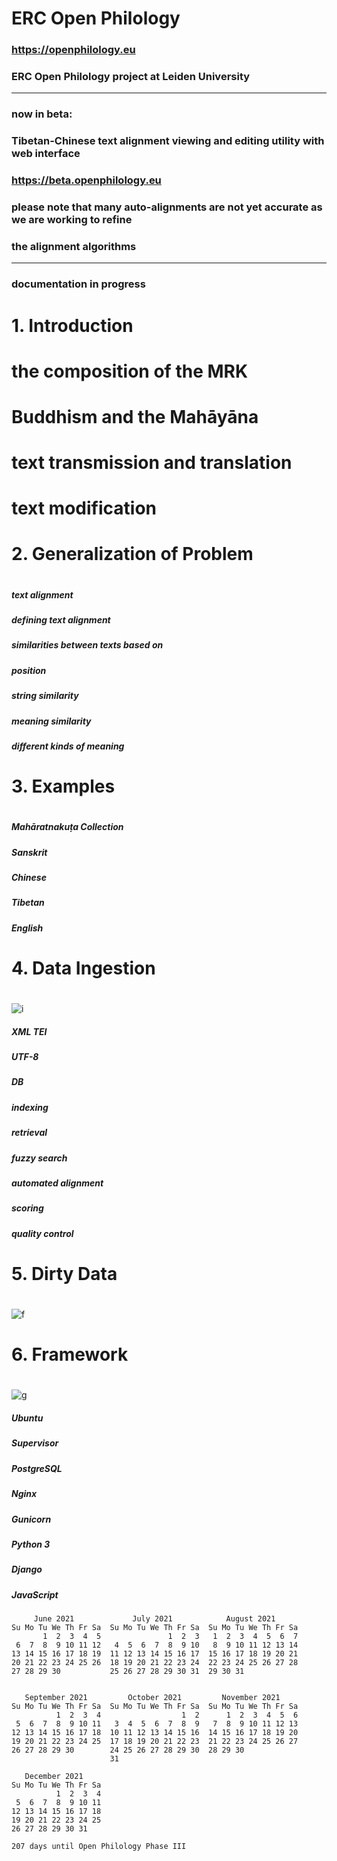 # ERC Open Philology

### https://openphilology.eu
### ERC Open Philology project at Leiden University

***

### now in beta:
### Tibetan-Chinese text alignment viewing and editing utility with web interface
### https://beta.openphilology.eu

### please note that many auto-alignments are not yet accurate as we are working to refine
### the alignment algorithms

***

### documentation in progress

#
# 1. Introduction
#

# the composition of the MRK

# Buddhism and the Mahāyāna

# text transmission and translation

# text modification

#
# 2. Generalization of Problem
#
##### text alignment

##### defining text alignment

##### similarities between texts based on
##### position
##### string similarity
##### meaning similarity
##### different kinds of meaning

#
# 3. Examples
#
##### Mahāratnakuṭa Collection
##### Sanskrit
##### Chinese
##### Tibetan
##### English

# 4. Data Ingestion
#
![i](https://openphilology.eu/media/pages/news/524279882-1558970201/newsdatech2019.05.png)

##### XML TEI
##### UTF-8
##### DB
##### indexing
##### retrieval
##### fuzzy search
##### automated alignment
##### scoring
##### quality control

#
# 5. Dirty Data
#
![f](https://openphilology.eu/media/pages/news/2225901429-1553523766/newsdadh2018.png)

#
# 6. Framework
#
![g](https://openphilology.eu/media/pages/news/1898924401-1555331596/newsaas2019.03.23o.png)

##### Ubuntu
##### Supervisor
##### PostgreSQL
##### Nginx
##### Gunicorn
##### Python 3
##### Django
##### JavaScript

````
     June 2021             July 2021            August 2021       
Su Mo Tu We Th Fr Sa  Su Mo Tu We Th Fr Sa  Su Mo Tu We Th Fr Sa  
       1  2  3  4  5               1  2  3   1  2  3  4  5  6  7  
 6  7  8  9 10 11 12   4  5  6  7  8  9 10   8  9 10 11 12 13 14  
13 14 15 16 17 18 19  11 12 13 14 15 16 17  15 16 17 18 19 20 21  
20 21 22 23 24 25 26  18 19 20 21 22 23 24  22 23 24 25 26 27 28  
27 28 29 30           25 26 27 28 29 30 31  29 30 31              
                                                                  

   September 2021         October 2021         November 2021      
Su Mo Tu We Th Fr Sa  Su Mo Tu We Th Fr Sa  Su Mo Tu We Th Fr Sa  
          1  2  3  4                  1  2      1  2  3  4  5  6  
 5  6  7  8  9 10 11   3  4  5  6  7  8  9   7  8  9 10 11 12 13  
12 13 14 15 16 17 18  10 11 12 13 14 15 16  14 15 16 17 18 19 20  
19 20 21 22 23 24 25  17 18 19 20 21 22 23  21 22 23 24 25 26 27  
26 27 28 29 30        24 25 26 27 28 29 30  28 29 30              
                      31                                          

   December 2021      
Su Mo Tu We Th Fr Sa  
          1  2  3  4  
 5  6  7  8  9 10 11  
12 13 14 15 16 17 18  
19 20 21 22 23 24 25  
26 27 28 29 30 31     
                      
207 days until Open Philology Phase III